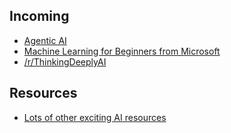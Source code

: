 ## Incoming
- [Agentic AI](./AgenticAI/README.md)
- [Machine Learning for Beginners from Microsoft](https://github.com/microsoft/ML-For-Beginners)
- [/r/ThinkingDeeplyAI](./ThinkingDeeplyAI/README.md)

## Resources
- [Lots of other exciting AI resources](Index.md)
